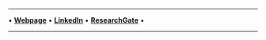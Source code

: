 ***
• [**Webpage**](http://conceptoriented.org) • [**LinkedIn**](http://de.linkedin.com/in/alexandrsavinov) • [**ResearchGate**](http://www.researchgate.net/profile/Alexandr_Savinov) •
***
<!--
🐍 🐘 ➤ •
http://www.alanwood.net/unicode/miscellaneous-symbols-and-pictographs.html

**asavinov/asavinov** is a ✨ _special_ ✨ repository because its `README.md` (this file) appears on your GitHub profile.

Here are some ideas to get you started:

- 🔭 I’m currently working on ...
- 🌱 I’m currently learning ...
- 👯 I’m looking to collaborate on ...
- 🤔 I’m looking for help with ...
- 💬 Ask me about ...
- 📫 How to reach me: ...
- 😄 Pronouns: ...
- ⚡ Fun fact: ...
- 👋
-->
